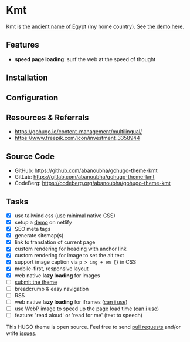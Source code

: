 # Kmt

Kmt is the [ancient name of Egypt](https://en.wikipedia.org/wiki/Egypt#Names) (my home country). See [the demo here](https://gohugo-theme-kmt.netlify.app/).

## Features

- __speed page loading__: surf the web at the speed of thought

## Installation

## Configuration

## Resources & Referrals

- <https://gohugo.io/content-management/multilingual/>
- <https://www.freepik.com/icon/investment_3358944>

## Source Code

- GitHub: <https://github.com/abanoubha/gohugo-theme-kmt>
- GitLab: <https://gitlab.com/abanoubha/gohugo-theme-kmt>
- CodeBerg: <https://codeberg.org/abanoubha/gohugo-theme-kmt>

## Tasks

- [x] ~~use tailwind css~~ (use minimal native CSS)
- [x] setup a [demo](https://gohugo-theme-kmt.netlify.app/) on netlify
- [x] SEO meta tags
- [x] generate sitemap(s)
- [x] link to translation of current page
- [x] custom rendering for heading with anchor link
- [x] custom rendering for image to set the alt text
- [x] support image caption via `p > img + em {}` in CSS
- [x] mobile-first, responsive layout
- [x] web native __lazy loading__ for images
- [ ] [submit the theme](https://gohugo.io/contribute/themes/)
- [ ] breadcrumb & easy navigation
- [ ] RSS
- [ ] web native __lazy loading__ for iframes ([can i use](https://caniuse.com/#feat=loading-lazy-attr))
- [ ] use WebP image to speed up the page load time ([can i use](https://caniuse.com/#feat=webp))
- [ ] feature: 'read aloud' or 'read for me' (text to speech)

This HUGO theme is open source. Feel free to send [pull requests](https://github.com/abanoubha/gohugo-theme-kmt/pulls) and/or write [issues](https://github.com/abanoubha/gohugo-theme-kmt/issues).
